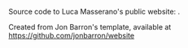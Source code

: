 Source code to Luca Masserano's public website: .

Created from Jon Barron's template, available at https://github.com/jonbarron/website
